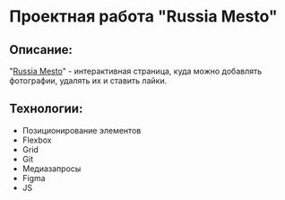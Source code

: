 # Проектная работа "Russia Mesto"

## Описание: 

"[Russia Mesto](https://anddemyan.github.io/mesto/)" - интерактивная страница, куда можно добавлять фотографии, удалять их и ставить лайки.


## Технологии:

* Позиционирование элементов
* Flexbox
* Grid
* Git
* Медиазапросы
* Figma
* JS